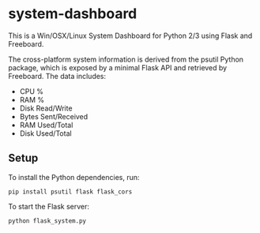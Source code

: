 # system-dashboard
This is a Win/OSX/Linux System Dashboard for Python 2/3 using Flask and Freeboard.

The cross-platform system information is derived from the psutil Python package, which is exposed by a minimal Flask API and retrieved by Freeboard. The data includes:

* CPU %
* RAM %
* Disk Read/Write
* Bytes Sent/Received
* RAM Used/Total
* Disk Used/Total

## Setup
To install the Python dependencies, run:

`pip install psutil flask flask_cors`

To start the Flask server:

`python flask_system.py`
